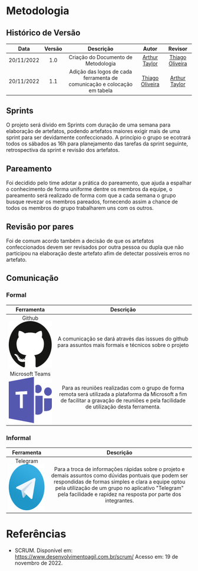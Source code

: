 # Metodologia 

## Histórico de Versão

|Data|Versão|Descrição|Autor|Revisor|
| :----------: | :------: | :-----------: | :---------: |:---------: |
|20/11/2022|1.0|Criação do Documento de Metodologia| [Arthur Taylor](https://github.com/Eruel6)|[Thiago Oliveira](https://github.com/Thiab394)
|20/11/2022|1.1|Adição das logos de cada ferramenta de comunicação e colocação em tabela| [Thiago Oliveira](https://github.com/Thiab394)|[Arthur Taylor](https://github.com/Eruel6)

## Sprints

O projeto será divido em Sprints com duração de uma semana para elaboração de artefatos, podendo artefatos maiores exigir mais de uma sprint para ser devidamente confeccionado. A princípio o grupo se ecotrará todos os sábados as 16h para planejamento das tarefas da sprint seguinte, retrospectiva da sprint e revisão dos artefatos. 

## Pareamento

Foi decidido pelo time adotar a prática do pareamento, que ajuda a espalhar o conhecimento de forma uniforme dentre os membros da equipe, o pareamento será realizado de forma com que a cada semana o grupo busque revezar os membros pareados, fornecendo assim a chance de todos os membros do grupo trabalharem uns com os outros. 

## Revisão por pares

Foi de comum acordo também a decisão de que os artefatos confeccionados devem ser revisados por outra pessoa ou dupla que não participou na elaboração deste artefato afim de detectar possíveis erros no artefato.

## Comunicação

### Formal 

| Ferramenta | Descrição |
| :-: | :-: |
| Github  <img src="../../assets/ferramentasLogo/github.svg" width="125" height="125"></img>| A comunicação se dará através das isssues do github para assuntos mais formais e técnicos sobre o projeto| 
| Microsoft Teams <img src="../../assets/ferramentasLogo/microsoft-teams.svg" width="125" height="125"></img> | Para as reuniões realizadas com o grupo de forma remota será utilizada a plataforma da Microsoft a fim de facilitar a gravação de reuniões e pela facilidade de utilização desta ferramenta.| 

### Informal

| Ferramenta | Descrição |
| :-: | :-: |
| Telegram <img src="../../assets/ferramentasLogo/telegram.svg" width="125" height="125"></img>| Para a troca de informações rápidas sobre o projeto e demais assuntos como dúvidas pontuais que podem ser respondidas de formas simples e clara a equipe optou pela utilização de um grupo no aplicativo "Telegram" pela facilidade e rapidez na resposta por parte dos integrantes.| 

# Referências
- SCRUM. Disponível em: https://www.desenvolvimentoagil.com.br/scrum/ Acesso em: 19 de novembro de 2022.
